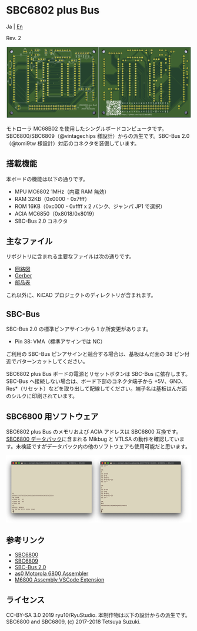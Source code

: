 # SBC6802 plus Bus

Ja | [En](README.md)

Rev. 2

![boardr2](graphics/sbc6802r2-ab.png)

モトローラ MC68B02 を使用したシングルボードコンピュータです。SBC6800/SBC6809（@vintagechips 様設計）からの派生です。SBC-Bus 2.0（@tomi9tw 様設計）対応のコネクタを装備しています。

## 搭載機能

本ボードの機能は以下の通りです。

* MPU MC6802 1MHz（内蔵 RAM 無効）
* RAM 32KB（0x0000 - 0x7fff）
* ROM 16KB（0xc000 - 0xffff x 2 バンク、ジャンパ JP1 で選択）
* ACIA MC6850（0x8018/0x8019）
* SBC-Bus 2.0 コネクタ

## 主なファイル

リポジトリに含まれる主要なファイルは次の通りです。

* [回路図](sbc6802_r2_sch.pdf)
* [Gerber](sbc6802_gerber_r2.zip)
* [部品表](sbc6802_r2_BOM.pdf)

これ以外に、KiCAD プロジェクトのディレクトリが含まれます。

## SBC-Bus

SBC-Bus 2.0 の標準ピンアサインから 1 か所変更があります。

* Pin 38: VMA（標準アサインでは NC）

ご利用の SBC-Bus ピンアサインと競合する場合は、基板はんだ面の 38 ピン付近でパターンカットしてください。

SBC6802 plus Bus ボードの電源とリセットボタンは SBC-Bus に依存します。SBC-Bus へ接続しない場合は、ボード下部のコネクタ端子から +5V、GND、Res*（リセット）などを取り出して配線してください。端子名は基板はんだ面のシルクに印刷されています。

## SBC6800 用ソフトウェア

SBC6802 plus Bus のメモリおよび ACIA アドレスは SBC6800 互換です。[SBC6800 データパック](http://www.amy.hi-ho.ne.jp/officetetsu/storage/sbc6800_datapack.zip)に含まれる Mikbug と VTLSA の動作を確認しています。未検証ですがデータパック内の他のソフトウェアも使用可能だと思います。

![mikbug-vtlsa](graphics/mikbug-vtlsa.png)

## 参考リンク

* [SBC6800](https://www.switch-science.com/catalog/3581/)
* [SBC6809](https://www.switch-science.com/catalog/3583/)
* [SBC-Bus 2.0](https://store.shopping.yahoo.co.jp/orangepicoshop/pico-a-008.html)
* [as0 Motorola 6800 Assembler](https://github.com/JimInCA/motorola-6800-assembler)
* [M6800 Assembly VSCode Extension](https://marketplace.visualstudio.com/items?itemName=RyuStudio.m6800-as0)

## ライセンス

CC-BY-SA 3.0 
2019 ryu10/RyuStudio.
本制作物は以下の設計からの派生です。
SBC6800 and SBC6809, (c) 2017-2018 Tetsuya Suzuki.
